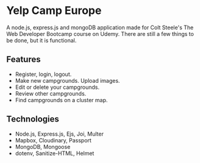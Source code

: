 # Yelp Camp Europe
A node.js, express.js and mongoDB application made for Colt Steele's The Web Developer Bootcamp course on Udemy. There are still a few things to be done, but it is functional. 

## Features
  * Register, login, logout.
  * Make new campgrounds. Upload images.
  * Edit or delete your campgrounds.
  * Review other campgrounds.
  * Find campgrounds on a cluster map.

## Technologies
  * Node.js, Express.js, Ejs, Joi, Multer
  * Mapbox, Cloudinary, Passport
  * MongoDB, Mongoose
  * dotenv, Sanitize-HTML, Helmet
